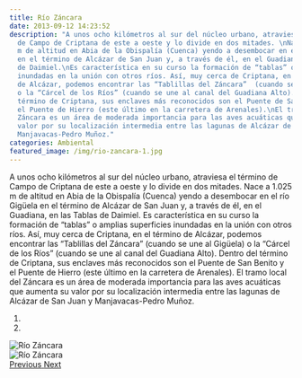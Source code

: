 ```yaml
---
title: Río Záncara
date: 2013-09-12 14:23:52
description: "A unos ocho kilómetros al sur del núcleo urbano, atraviesa el término
  de Campo de Criptana de este a oeste y lo divide en dos mitades. \nNace a 1.025
  m de altitud en Abia de la Obispalía (Cuenca) yendo a desembocar en el río Gigüela
  en el término de Alcázar de San Juan y, a través de él, en el Guadiana, en las Tablas
  de Daimiel.\nEs característica en su curso la formación de “tablas” o amplias superficies
  inundadas en la unión con otros ríos. Así, muy cerca de Criptana, en el término
  de Alcázar, podemos encontrar las “Tablillas del Záncara”  (cuando se une al Gigüela)
  o la “Cárcel de los Ríos” (cuando se une al canal del Guadiana Alto).\nDentro del
  término de Criptana, sus enclaves más reconocidos son el Puente de San Benito y
  el Puente de Hierro (este último en la carretera de Arenales).\nEl tramo local del
  Záncara es un área de moderada importancia para las aves acuáticas que aumenta su
  valor por su localización intermedia entre las lagunas de Alcázar de San Juan y
  Manjavacas-Pedro Muñoz."
categories: Ambiental
featured_image: /img/rio-zancara-1.jpg
---
```



A unos ocho kilómetros al sur del núcleo urbano, atraviesa el término de Campo de Criptana de este a oeste y lo divide en dos mitades. 
Nace a 1.025 m de altitud en Abia de la Obispalía (Cuenca) yendo a desembocar en el río Gigüela en el término de Alcázar de San Juan y, a través de él, en el Guadiana, en las Tablas de Daimiel.
Es característica en su curso la formación de “tablas” o amplias superficies inundadas en la unión con otros ríos. Así, muy cerca de Criptana, en el término de Alcázar, podemos encontrar las “Tablillas del Záncara”  (cuando se une al Gigüela) o la “Cárcel de los Ríos” (cuando se une al canal del Guadiana Alto).
Dentro del término de Criptana, sus enclaves más reconocidos son el Puente de San Benito y el Puente de Hierro (este último en la carretera de Arenales).
El tramo local del Záncara es un área de moderada importancia para las aves acuáticas que aumenta su valor por su localización intermedia entre las lagunas de Alcázar de San Juan y Manjavacas-Pedro Muñoz.

<div id="myCarousel" class="carousel slide" df-ride="carousel">
  <!-- Indicators -->
  <ol class="carousel-indicators">
    <li df-target="#myCarousel" df-slide-to="0" class="active"></li>
    <li df-target="#myCarousel" df-slide-to="1"></li>
  </ol>
  <!-- Wrapper for slides -->
  <div class="carousel-inner" role="listbox">
    <div class="item active">
      <img src="/img/rio-zancara-1.jpg" alt="Río Záncara">
    </div>
    <div class="item">
      <img src="/img/rio-zancara-2.jpg" alt="Río Záncara">
    </div>
  <!-- Left and right controls -->
  <a class="left carousel-control" href="#myCarousel" role="button" df-slide="prev">
    <span class="glyphicon glyphicon-chevron-left" aria-hidden="true"></span>
    <span class="sr-only">Previous</span>
  </a>
  <a class="right carousel-control" href="#myCarousel" role="button" df-slide="next">
    <span class="glyphicon glyphicon-chevron-right" aria-hidden="true"></span>
    <span class="sr-only">Next</span>
  </a>
</div>

